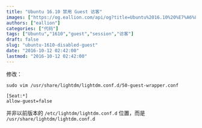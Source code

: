 ```yaml
---
title: "Ubuntu 16.10 禁用 Guest 访客"
images: ["https://og.eallion.com/api/og?title=Ubuntu%2016.10%20%E7%A6%81%E7%94%A8%20Guest%20%E8%AE%BF%E5%AE%A2"]
authors: ["eallion"]
categories: ["代码"]
tags: ["Ubuntu","1610","guest","session","访客"]
draft: false
slug: "ubuntu-1610-disabled-guest"
date: "2016-10-12 02:42:00"
lastmod: "2016-10-12 02:42:00"
---
```


修改：

```
sudo vim /usr/share/lightdm/lightdm.conf.d/50-guest-wrapper.conf
```

```
[Seat:*] 
allow-guest=false
```

并非以前版本的 `/etc/lightdm/lightdm.conf.d` 位置，而是 `/usr/share/lightdm/lightdm.conf.d`
